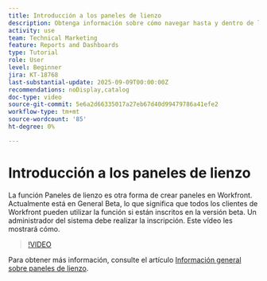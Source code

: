 ```yaml
---
title: Introducción a los paneles de lienzo
description: Obtenga información sobre cómo navegar hasta y dentro de los paneles de lienzo y cómo crear un panel simple con informes existentes.
activity: use
team: Technical Marketing
feature: Reports and Dashboards
type: Tutorial
role: User
level: Beginner
jira: KT-18768
last-substantial-update: 2025-09-09T00:00:00Z
recommendations: noDisplay,catalog
doc-type: video
source-git-commit: 5e6a2d66335017a27eb67d40d99479786a41efe2
workflow-type: tm+mt
source-wordcount: '85'
ht-degree: 0%

---
```


# Introducción a los paneles de lienzo

La función Paneles de lienzo es otra forma de crear paneles en Workfront. Actualmente está en General Beta, lo que significa que todos los clientes de Workfront pueden utilizar la función si están inscritos en la versión beta. Un administrador del sistema debe realizar la inscripción. Este vídeo les mostrará cómo.

>[!VIDEO](https://video.tv.adobe.com/v/3474020/?quality=12&learn=on&enablevpops)

Para obtener más información, consulte el artículo [Información general sobre paneles de lienzo](https://experienceleague.adobe.com/en/docs/workfront/using/reporting/canvas-dashboards/canvas-dashboards-overview).
